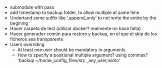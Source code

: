 - submodule with pass
- add timestamp to backup folder, to allow multiple at same time
- Undertand some suffix like '.append_only' to not write the entire by the begining
- Hacer carpeta de test (utilizar docker? realmente no hace falta)
- Hacer generador común para restore y backup, en el que el skip de los ficheros sea transparente
- Users overriding
    - At least one user should be mandatory in arguments
    - How to specify a positional multiple argument? using commas?
        'backup  ~/home_config_files/src  _any_user,isidro'
